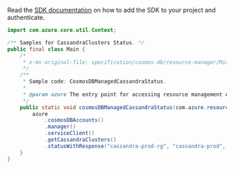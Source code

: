 Read the [SDK documentation](https://github.com/Azure/azure-sdk-for-java/blob/azure-resourcemanager_2.11.0/sdk/resourcemanager/azure-resourcemanager/README.md) on how to add the SDK to your project and authenticate.

```java
import com.azure.core.util.Context;

/** Samples for CassandraClusters Status. */
public final class Main {
    /*
     * x-ms-original-file: specification/cosmos-db/resource-manager/Microsoft.DocumentDB/stable/2021-10-15/examples/CosmosDBManagedCassandraStatus.json
     */
    /**
     * Sample code: CosmosDBManagedCassandraStatus.
     *
     * @param azure The entry point for accessing resource management APIs in Azure.
     */
    public static void cosmosDBManagedCassandraStatus(com.azure.resourcemanager.AzureResourceManager azure) {
        azure
            .cosmosDBAccounts()
            .manager()
            .serviceClient()
            .getCassandraClusters()
            .statusWithResponse("cassandra-prod-rg", "cassandra-prod", Context.NONE);
    }
}
```
